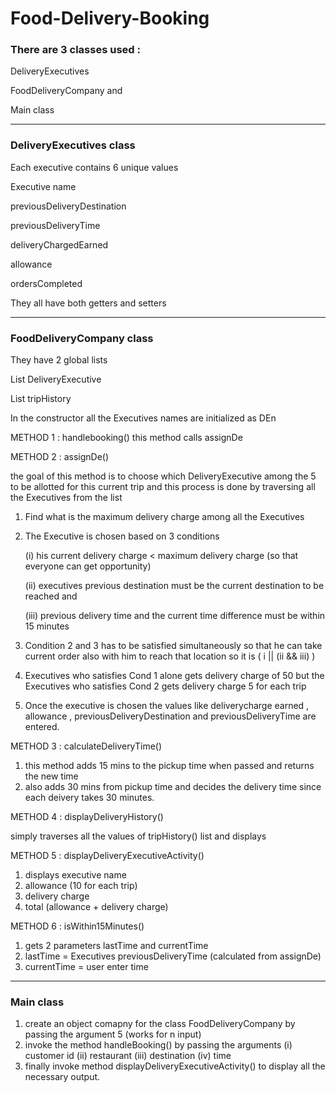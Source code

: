 # Food-Delivery-Booking

### There are 3 classes used :

DeliveryExecutives

FoodDeliveryCompany and

Main class

------

### DeliveryExecutives class

Each executive contains 6 unique values

Executive name 

previousDeliveryDestination

previousDeliveryTime

deliveryChargedEarned 

allowance

ordersCompleted

They all have both getters and setters

------

### FoodDeliveryCompany class

They have 2 global lists

List<DeliveryExecutives> DeliveryExecutive

List<String> tripHistory

In the constructor all the Executives names are initialized as DEn

METHOD 1 : handlebooking() this method calls assignDe

METHOD 2 : assignDe() 

the goal of this method is to choose which DeliveryExecutive among the 5 to be allotted for this current trip and this process is done by 
traversing all the Executives from the list

1. Find what is the maximum delivery charge among all the Executives
2. The Executive is chosen based on 3 conditions

   (i) his current delivery charge < maximum delivery charge (so that everyone can get opportunity)

   (ii) executives previous destination must be the current destination to be reached and

   (iii) previous delivery time and the current time difference must be within 15 minutes
4. Condition 2 and 3 has to be satisfied simultaneously so that he can take current order also with him to reach that location so it is
   ( i || (ii && iii) )
5. Executives who satisfies Cond 1 alone gets delivery charge of 50 but the Executives who satisfies Cond 2 gets delivery charge 5 for 
   each trip
6. Once the executive is chosen the values like deliverycharge earned , allowance , previousDeliveryDestination and previousDeliveryTime 
   are entered.

METHOD 3 : calculateDeliveryTime()

1. this method adds 15 mins to the pickup time when passed and returns the new time
2. also adds 30 mins from pickup time and decides the delivery time since each deivery takes 30 minutes.

METHOD 4 : displayDeliveryHistory()

simply traverses all the values of tripHistory() list and displays

METHOD 5 : displayDeliveryExecutiveActivity()

1. displays executive name
2. allowance (10 for each trip)
3. delivery charge
4. total (allowance + delivery charge)

METHOD 6 : isWithin15Minutes()

1. gets 2 parameters lastTime and currentTime
2. lastTime = Executives previousDeliveryTime (calculated from assignDe)
3. currentTime = user enter time

------

### Main class

1. create an object comapny for the class FoodDeliveryCompany by passing the argument 5 (works for n input)
2. invoke the method handleBooking() by passing the arguments
   (i)   customer id
   (ii)  restaurant
   (iii) destination
   (iv)  time
3. finally invoke method displayDeliveryExecutiveActivity() to display all the necessary output.






